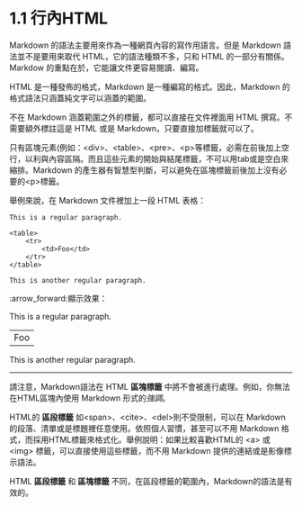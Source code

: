 # 1.1 行內HTML

Markdown 的語法主要用來作為一種網頁內容的寫作用語言。但是 Markdown 語法並不是要用來取代 HTML，它的語法種類不多，只和 HTML 的一部分有關係。Markdow 的重點在於，它能讓文件更容易閱讀、編寫。

HTML 是一種發佈的格式，Markdown 是一種編寫的格式。因此，Markdown 的格式語法只涵蓋純文字可以涵蓋的範圍。

不在 Markdown 涵蓋範圍之外的標籤，都可以直接在文件裡面用 HTML 撰寫。不需要額外標註這是 HTML 或是 Markdown，只要直接加標籤就可以了。

只有區塊元素(例如：\<div>、\<table>、\<pre>、\<p>等標籤，必需在前後加上空行，以利與內容區隔。而且這些元素的開始與結尾標籤，不可以用tab或是空白來縮排。Markdown 的產生器有智慧型判斷，可以避免在區塊標籤前後加上沒有必要的\<p>標籤。

舉例來說，在 Markdown 文件裡加上一段 HTML 表格：

```
This is a regular paragraph.

<table>
    <tr>
        <td>Foo</td>
    </tr>
</table>

This is another regular paragraph.
```

:arrow\_forward:顯示效果：

This is a regular paragraph.

<table>
    <tr>
        <td>Foo</td>
    </tr>
</table>

This is another regular paragraph.

***

請注意，Markdown語法在 HTML **區塊標籤** 中將不會被進行處理。例如，你無法在HTML區塊內使用 Markdown 形式的*強調*。

HTML的 **區段標籤** 如\<span>、\<cite>、\<del>則不受限制，可以在 Markdown 的段落、清單或是標題裡任意使用。依照個人習慣，甚至可以不用 Markdown 格式，而採用HTML標籤來格式化。舉例說明：如果比較喜歡HTML的 \<a> 或 \<img> 標籤，可以直接使用這些標籤，而不用 Markdown 提供的連結或是影像標示語法。

HTML **區段標籤** 和 **區塊標籤** 不同，在區段標籤的範圍內，Markdown的語法是有效的。
